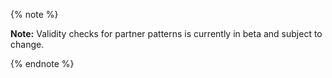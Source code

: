 {% note %}

**Note:** Validity checks for partner patterns is currently in beta and subject to change.

{% endnote %}
